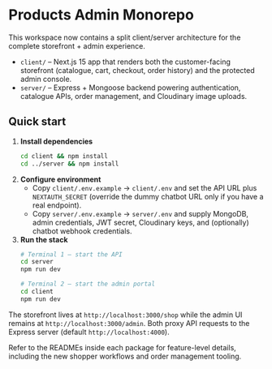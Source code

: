 # Products Admin Monorepo

This workspace now contains a split client/server architecture for the complete storefront + admin experience.

- `client/` – Next.js 15 app that renders both the customer-facing storefront (catalogue, cart, checkout, order history) and the protected admin console.
- `server/` – Express + Mongoose backend powering authentication, catalogue APIs, order management, and Cloudinary image uploads.

## Quick start

1. **Install dependencies**
   ```bash
   cd client && npm install
   cd ../server && npm install
   ```
2. **Configure environment**
   - Copy `client/.env.example` → `client/.env` and set the API URL plus `NEXTAUTH_SECRET` (override the dummy chatbot URL only if you have a real endpoint).
   - Copy `server/.env.example` → `server/.env` and supply MongoDB, admin credentials, JWT secret, Cloudinary keys, and (optionally) chatbot webhook credentials.
3. **Run the stack**
   ```bash
   # Terminal 1 – start the API
   cd server
   npm run dev

   # Terminal 2 – start the admin portal
   cd client
   npm run dev
   ```

The storefront lives at `http://localhost:3000/shop` while the admin UI remains at `http://localhost:3000/admin`. Both proxy API requests to the Express server (default `http://localhost:4000`).

Refer to the READMEs inside each package for feature-level details, including the new shopper workflows and order management tooling.
